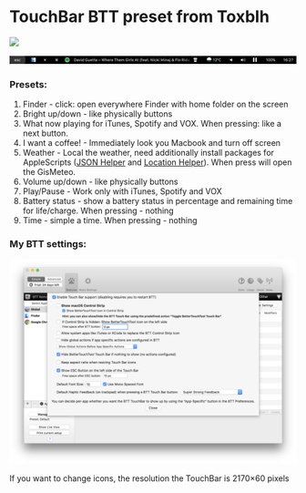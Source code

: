 

# TouchBar BTT preset from Toxblh 
<a href="https://www.patreon.com/bePatron?u=9900748" align="right">
	<img src="https://c5.patreon.com/external/logo/become_a_patron_button@2x.png" width="160">
</a>

![TouchBar](docs/TouchBarShot.png?raw=true)

### Presets:
1. Finder - click: open everywhere Finder with home folder on the screen
2. Bright up/down - like physically buttons
3. What now playing for iTunes, Spotify and VOX. When pressing: like a next button.
4. I want a coffee! - Immediately look you Macbook and turn off screen
5. Weather - Local the weather, need additionally install packages for AppleScripts ([JSON Helper](https://itunes.apple.com/ru/app/json-helper-for-applescript/id453114608?l=en&mt=12) and [Location Helper](https://itunes.apple.com/ru/app/location-helper-for-applescript/id488536386?mt=12)). When press will open the GisMeteo.
6. Volume up/down - like physically buttons
7. Play/Pause - Work only with iTunes, Spotify and VOX
9. Battery status - show a battery status in percentage and remaining time for life/charge. When pressing - nothing
10. Time - simple a time. When pressing - nothing

### My BTT settings:

![Screenshot](docs/Screenshot.png?raw=true)


If you want to change icons, the resolution the TouchBar is 2170×60 pixels


